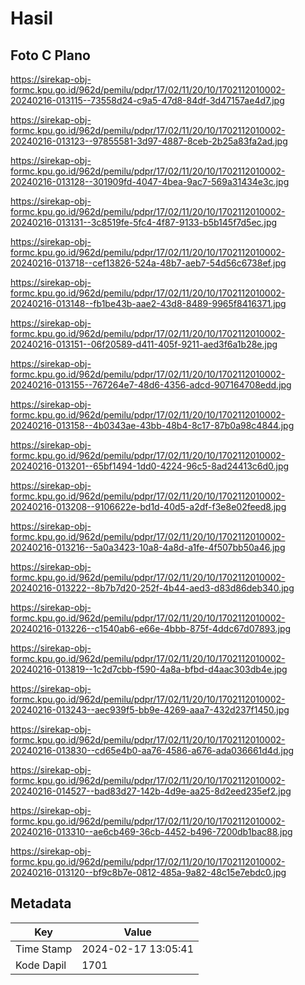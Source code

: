 # Hasil

## Foto C Plano

https://sirekap-obj-formc.kpu.go.id/962d/pemilu/pdpr/17/02/11/20/10/1702112010002-20240216-013115--73558d24-c9a5-47d8-84df-3d47157ae4d7.jpg

https://sirekap-obj-formc.kpu.go.id/962d/pemilu/pdpr/17/02/11/20/10/1702112010002-20240216-013123--97855581-3d97-4887-8ceb-2b25a83fa2ad.jpg

https://sirekap-obj-formc.kpu.go.id/962d/pemilu/pdpr/17/02/11/20/10/1702112010002-20240216-013128--301909fd-4047-4bea-9ac7-569a31434e3c.jpg

https://sirekap-obj-formc.kpu.go.id/962d/pemilu/pdpr/17/02/11/20/10/1702112010002-20240216-013131--3c8519fe-5fc4-4f87-9133-b5b145f7d5ec.jpg

https://sirekap-obj-formc.kpu.go.id/962d/pemilu/pdpr/17/02/11/20/10/1702112010002-20240216-013718--cef13826-524a-48b7-aeb7-54d56c6738ef.jpg

https://sirekap-obj-formc.kpu.go.id/962d/pemilu/pdpr/17/02/11/20/10/1702112010002-20240216-013148--fb1be43b-aae2-43d8-8489-9965f8416371.jpg

https://sirekap-obj-formc.kpu.go.id/962d/pemilu/pdpr/17/02/11/20/10/1702112010002-20240216-013151--06f20589-d411-405f-9211-aed3f6a1b28e.jpg

https://sirekap-obj-formc.kpu.go.id/962d/pemilu/pdpr/17/02/11/20/10/1702112010002-20240216-013155--767264e7-48d6-4356-adcd-907164708edd.jpg

https://sirekap-obj-formc.kpu.go.id/962d/pemilu/pdpr/17/02/11/20/10/1702112010002-20240216-013158--4b0343ae-43bb-48b4-8c17-87b0a98c4844.jpg

https://sirekap-obj-formc.kpu.go.id/962d/pemilu/pdpr/17/02/11/20/10/1702112010002-20240216-013201--65bf1494-1dd0-4224-96c5-8ad24413c6d0.jpg

https://sirekap-obj-formc.kpu.go.id/962d/pemilu/pdpr/17/02/11/20/10/1702112010002-20240216-013208--9106622e-bd1d-40d5-a2df-f3e8e02feed8.jpg

https://sirekap-obj-formc.kpu.go.id/962d/pemilu/pdpr/17/02/11/20/10/1702112010002-20240216-013216--5a0a3423-10a8-4a8d-a1fe-4f507bb50a46.jpg

https://sirekap-obj-formc.kpu.go.id/962d/pemilu/pdpr/17/02/11/20/10/1702112010002-20240216-013222--8b7b7d20-252f-4b44-aed3-d83d86deb340.jpg

https://sirekap-obj-formc.kpu.go.id/962d/pemilu/pdpr/17/02/11/20/10/1702112010002-20240216-013226--c1540ab6-e66e-4bbb-875f-4ddc67d07893.jpg

https://sirekap-obj-formc.kpu.go.id/962d/pemilu/pdpr/17/02/11/20/10/1702112010002-20240216-013819--1c2d7cbb-f590-4a8a-bfbd-d4aac303db4e.jpg

https://sirekap-obj-formc.kpu.go.id/962d/pemilu/pdpr/17/02/11/20/10/1702112010002-20240216-013243--aec939f5-bb9e-4269-aaa7-432d237f1450.jpg

https://sirekap-obj-formc.kpu.go.id/962d/pemilu/pdpr/17/02/11/20/10/1702112010002-20240216-013830--cd65e4b0-aa76-4586-a676-ada036661d4d.jpg

https://sirekap-obj-formc.kpu.go.id/962d/pemilu/pdpr/17/02/11/20/10/1702112010002-20240216-014527--bad83d27-142b-4d9e-aa25-8d2eed235ef2.jpg

https://sirekap-obj-formc.kpu.go.id/962d/pemilu/pdpr/17/02/11/20/10/1702112010002-20240216-013310--ae6cb469-36cb-4452-b496-7200db1bac88.jpg

https://sirekap-obj-formc.kpu.go.id/962d/pemilu/pdpr/17/02/11/20/10/1702112010002-20240216-013120--bf9c8b7e-0812-485a-9a82-48c15e7ebdc0.jpg


## Metadata

| Key        | Value               |
| ---------- | ------------------- |
| Time Stamp | 2024-02-17 13:05:41 |
| Kode Dapil | 1701                |



